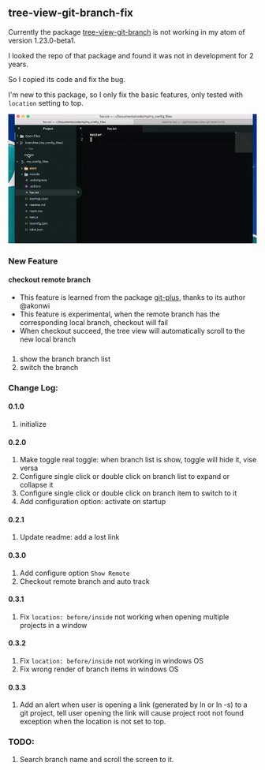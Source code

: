 ## tree-view-git-branch-fix

Currently the package [tree-view-git-branch](https://atom.io/packages/tree-view-git-branch) is not working in my atom of version 1.23.0-beta1.

I looked the repo of that package and found it was not in development for 2 years.

So I copied its code and fix the bug.

I'm new to this package, so I only fix the basic features, only tested with `location` setting to top.

![demo](https://raw.githubusercontent.com/yubaoquan/yubaoquan.github.io/master/images/tree-view-git-branch/tree-view-git-branch-min.gif)

### New Feature

#### checkout remote branch

- This feature is learned from the package [git-plus](https://atom.io/packages/git-plus), thanks to its author @akonwi
- This feature is experimental, when the remote branch has the corresponding local branch, checkout will fail
- When checkout succeed, the tree view will automatically scroll to the new local branch



###

1. show the branch branch list
2. switch the branch

### Change Log:

#### 0.1.0

1. initialize

#### 0.2.0

1. Make toggle real toggle: when branch list is show, toggle will hide it, vise versa
2. Configure single click or double click on branch list to expand or collapse it
2. Configure single click or double click on branch item to switch to it
3. Add configuration option: activate on startup

#### 0.2.1

1. Update readme: add a lost link

#### 0.3.0

1. Add configure option `Show Remote`
2. Checkout remote branch and auto track

#### 0.3.1

1. Fix `location: before/inside` not working when opening multiple projects in a window

#### 0.3.2

1. Fix `location: before/inside` not working in windows OS
2. Fix wrong render of branch items in windows OS

#### 0.3.3

1. Add an alert when user is opening a link (generated by ln or ln -s) to a git project,  tell user opening the link will cause project root not found exception when the location is not set to top.

### TODO:

1. Search branch name and scroll the screen to it.
